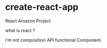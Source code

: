 # create-react-app
  React Amazon Project 


  what is react ?
  
  
  i'm not composition API 
  functional Component. 
